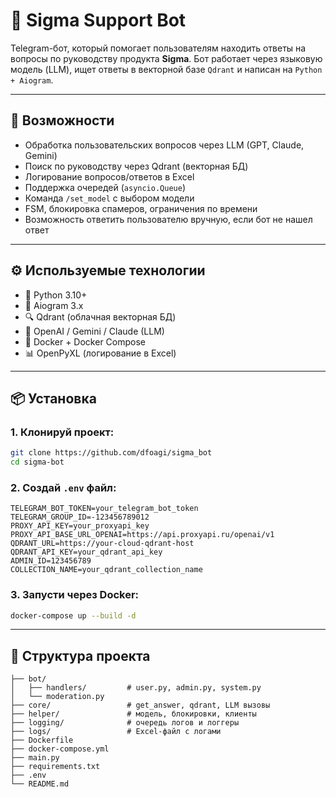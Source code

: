 # 🤖 Sigma Support Bot

Telegram-бот, который помогает пользователям находить ответы на вопросы по руководству продукта **Sigma**. Бот работает через языковую модель (LLM), ищет ответы в векторной базе `Qdrant` и написан на `Python + Aiogram`.

---

## 🚀 Возможности

- Обработка пользовательских вопросов через LLM (GPT, Claude, Gemini)
- Поиск по руководству через Qdrant (векторная БД)
- Логирование вопросов/ответов в Excel
- Поддержка очередей (`asyncio.Queue`)
- Команда `/set_model` с выбором модели
- FSM, блокировка спамеров, ограничения по времени
- Возможность ответить пользователю вручную, если бот не нашел ответ

---

## ⚙️ Используемые технологии

- 🐍 Python 3.10+
- 🤖 Aiogram 3.x
- 🔍 Qdrant (облачная векторная БД)
- 🧠 OpenAI / Gemini / Claude (LLM)
- 🐳 Docker + Docker Compose
- 📊 OpenPyXL (логирование в Excel)

---

## 📦 Установка

### 1. Клонируй проект:

```bash
git clone https://github.com/dfoagi/sigma_bot
cd sigma-bot
```

### 2. Создай `.env` файл:

```env
TELEGRAM_BOT_TOKEN=your_telegram_bot_token
TELEGRAM_GROUP_ID=-123456789012
PROXY_API_KEY=your_proxyapi_key
PROXY_API_BASE_URL_OPENAI=https://api.proxyapi.ru/openai/v1
QDRANT_URL=https://your-cloud-qdrant-host
QDRANT_API_KEY=your_qdrant_api_key
ADMIN_ID=123456789
COLLECTION_NAME=your_qdrant_collection_name
```

### 3. Запусти через Docker:

```bash
docker-compose up --build -d
```

---

## 📂 Структура проекта

```
├── bot/
│   ├── handlers/         # user.py, admin.py, system.py
│   └── moderation.py
├── core/                 # get_answer, qdrant, LLM вызовы
├── helper/               # модель, блокировки, клиенты
├── logging/              # очередь логов и логгеры
├── logs/                 # Excel-файл с логами
├── Dockerfile
├── docker-compose.yml
├── main.py
├── requirements.txt
├── .env
└── README.md
```
